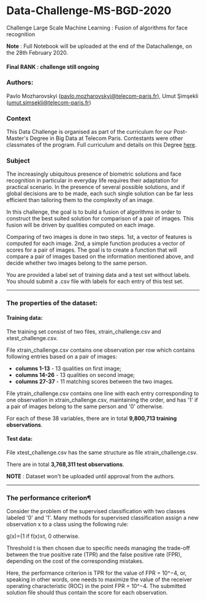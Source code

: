 # Data-Challenge-MS-BGD-2020
Challenge Large Scale Machine Learning :  Fusion of algorithms for face recognition


**Note** : Full Notebook will be uploaded at the end of the Datachallenge, on the 28th February 2020.


#### Final RANK : challenge still ongoing

### Authors:
Pavlo Mozharovskyi (pavlo.mozharovskyi@telecom-paris.fr), Umut Şimşekli (umut.simsekli@telecom-paris.fr)


### Context
This Data Challenge is organised as part of the curriculum for our Post-Master's Degree in Big Data at Telecom Paris. Contestants were other classmates of the program.
Full curriculum and details on this Degree [here](
https://www.telecom-paris.fr/en/post-masters-degree/all-post-masters-degree/post-masters-degree-in-big-data "here").


### Subject
The increasingly ubiquitous presence of biometric solutions and face recognition in particular in everyday life requires their adaptation for practical scenario. In the presence of several possible solutions, and if global decisions are to be made, each such single solution can be far less efficient than tailoring them to the complexity of an image.

In this challenge, the goal is to build a fusion of algorithms in order to construct the best suited solution for comparison of a pair of images. This fusion will be driven by qualities computed on each image.

Comparing of two images is done in two steps. 1st, a vector of features is computed for each image. 2nd, a simple function produces a vector of scores for a pair of images. The goal is to create a function that will compare a pair of images based on the information mentioned above, and decide whether two images belong to the same person.

You are provided a label set of training data and a test set without labels. You should submit a .csv file with labels for each entry of this test set.

------
### The properties of the dataset:
#### Training data:
The training set consist of two files, xtrain_challenge.csv and xtest_challenge.csv.

File xtrain_challenge.csv contains one observation per row which contains following entries based on a pair of images:

- **columns 1-13** - 13 qualities on first image;
- **columns 14-26** - 13 qualities on second image;
- **columns 27-37** - 11 matching scores between the two images.

File ytrain_challenge.csv contains one line with each entry corresponding to one observation in xtrain_challenge.csv, maintaining the order, and has '1' if a pair of images belong to the same person and '0' otherwise.

For each of these 38 variables, there are in total **9,800,713 training observations**.

#### Test data:
File xtest_challenge.csv has the same structure as file xtrain_challenge.csv.

There are in total **3,768,311 test observations**.


**NOTE** : Dataset won't be uploaded until approval from the authors.

------ 

### The performance criterion¶
Consider the problem of the supervised classification with two classes labeled '0' and '1'. Many methods for supervised classification assign a new observation x to a class using the following rule:

g(x)={1 if f(x)≥t, 0 otherwise.


Threshold t is then chosen due to specific needs managing the trade-off between the true positive rate (TPR) and the false positive rate (FPR), depending on the cost of the corresponding mistakes.

Here, the performance criterion is TPR for the value of FPR = 10^−4, or, speaking in other words, one needs to maximize the value of the receiver operating characteristic (ROC) in the point FPR = 10^−4. The submitted solution file should thus contain the score for each observation.



